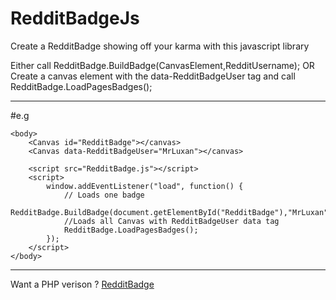 # RedditBadgeJs
Create a RedditBadge showing off your karma with this javascript library

Either call RedditBadge.BuildBadge(CanvasElement,RedditUsername);
OR 
Create a canvas element with the data-RedditBadgeUser tag and call RedditBadge.LoadPagesBadges();

---
#e.g
```
<body>
	<Canvas id="RedditBadge"></canvas>
	<Canvas data-RedditBadgeUser="MrLuxan"></canvas>

	<script src="RedditBadge.js"></script>
	<script>
		window.addEventListener("load", function() {  			
			// Loads one badge
  			RedditBadge.BuildBadge(document.getElementById("RedditBadge"),"MrLuxan");
			//Loads all Canvas with RedditBadgeUser data tag
			RedditBadge.LoadPagesBadges(); 
		});
	</script>
</body>
```
 
---
Want a PHP verison ? [RedditBadge](https://github.com/MrLuxan/RedditBadge)
